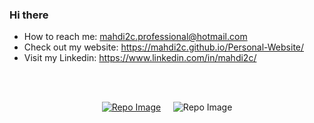 ### Hi there 

- How to reach me: mahdi2c.professional@hotmail.com
- Check out my website: https://mahdi2c.github.io/Personal-Website/
- Visit my Linkedin: https://www.linkedin.com/in/mahdi2c/

<br/>

<br/>

<div align="center">
  <p>
  <a href = "https://mahdi2c.github.io/Personal-Website/"><img src="https://github-readme-stats.vercel.app/api/pin/?username=mahdi2c&repo=personal-website&theme=gruvbox" alt="Repo Image" /></a>
  &nbsp;&nbsp;&nbsp; 
  <img src="https://github-readme-stats.vercel.app/api/top-langs/?username=mahdi2c&theme=gruvbox&layout=compact" alt="Repo Image" />
  </p>
</div>
